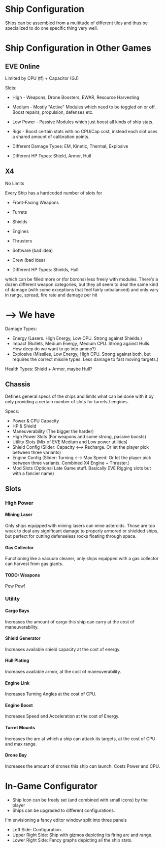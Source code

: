 # Ship Configuration

Ships can be assembled from a multitude of different tiles and thus be specialized to do one specific thing very well.

# Ship Configuration in Other Games
## EVE Online
Limited by CPU (tf) + Capacitor (GJ)

Slots:
- High - Weapons, Drone Boosters, EWAR, Resource Harvesting
- Medium - Mostly "Active" Modules which need to be toggled on or off. Boost repairs, propulsion, defenses etc.
- Low Power - Passive Modules which just boost all kinds of ship stats. 
- Rigs - Boost certain stats with no CPU/Cap cost, instead each slot uses a shared amount of calibration points.


- Different Damage Types: EM, Kinetic, Thermal, Explosive
- Different HP Types: Shield, Armor, Hull

## X4
No Limits

Every Ship has a hardcoded number of slots for
- Front-Facing Weapons 
- Turrets
- Shields
- Engines
- Thrusters
- Software (bad idea)
- Crew (bad idea)


- Different HP Types: Shields, Hull

which can be filled more or (for borons) less freely with modules. There's a dozen different weapon categories, but they all seem to deal the same kind of damage (with some exceptions that feel fairly unbalanced) and only vary in range, spread, fire rate and damage per hit


# --> We have

Damage Types: 
- Energy (Lasers. High Energy, Low CPU. Strong against Shields.)
- Impact (Bullets, Medium Energy, Medium CPU. Strong against Hulls. How deep do we want to go into ammo?)
- Explosive (Missiles, Low Energy, High CPU. Strong against both, but requires the correct missile types. Less damage to fast moving targets.)

Health Types: Shield + Armor, maybe Hull?

## Chassis 
Defines general specs of the ships and limits what can be done with it by only providing a certain number of slots for turrets / engines.

Specs:
- Power & CPU Capacity
- HP & Shield
- Maneuverability (The bigger the harder)
- High Power Slots (For weapons and some strong, passive boosts)
- Utility Slots (Mix of EVE Medium and Low power utilities)
- Shield Config (Slider: Capacity <--> Recharge. Or let the player pick between three variants)
- Engine Config (Slider: Turning <--> Max Speed. Or let the player pick between three variants. Combined X4 Engine + Thruster.)
- Mod Slots (Optional Late Game stuff. Basically EVE Rigging slots but with a fancier name)

## Slots

### High Power
#### Mining Laser
Only ships equipped with mining lasers can mine asteroids. Those are too weak to deal any significant damage to properly armored or shielded ships, but perfect for cutting defenseless rocks floating through space.

#### Gas Collector
Functioning like a vacuum cleaner, only ships equipped with a gas collector can harvest from gas giants.

#### TODO: Weapons
Pew Pew!

### Utility
#### Cargo Bays
Increases the amount of cargo this ship can carry at the cost of maneuverability.

#### Shield Generator
Increases available shield capacity at the cost of energy.

#### Hull Plating
Increases available armor, at the cost of maneuverability.

#### Engine Link
Increases Turning Angles at the cost of CPU.

#### Engine Boost
Increases Speed and Acceleration at the cost of Energy.

#### Turret Mounts
Increases the arc at which a ship can attack its targets, at the cost of CPU and max range.

#### Drone Bay
Increases the amount of drones this ship can launch. Costs Power and CPU.



# In-Game Configurator
- Ship Icon can be freely set (and combined with small icons) by the player
- Ships can be upgraded to different configurations.

I'm envisioning a fancy editor window split into three panels
- Left Side: Configuration. 
- Upper Right Side: Ship with gizmos depicting its firing arc and range.
- Lower Right Side: Fancy graphs depicting all the ship stats.
